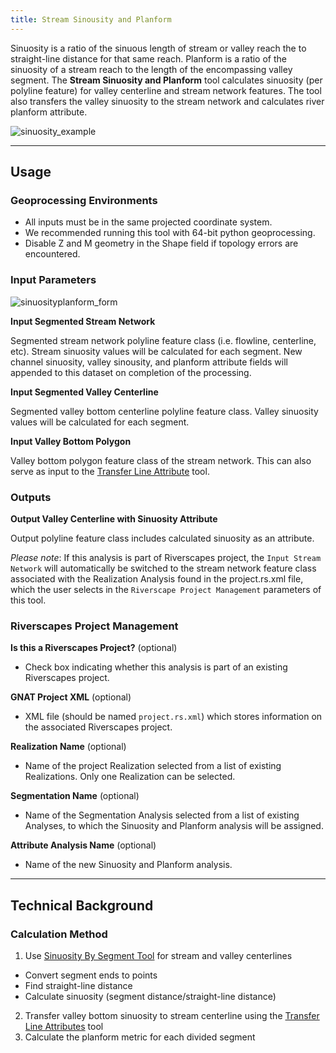```yaml
---
title: Stream Sinousity and Planform
---
```



Sinuosity is a ratio of the sinuous length of stream or valley reach the to straight-line distance for that same reach. 
 Planform is a ratio of the sinuosity of a stream reach to the length of the encompassing valley segment. The **Stream Sinuosity 
and Planform** tool calculates sinuosity (per polyline feature) for valley centerline and stream network features. The 
tool also transfers the valley sinuosity to the stream network and calculates river planform attribute.

![sinuosity_example]({{site.baseurl}}assets/images/sinuosity_example.png)

_______________________________________________________________
## Usage

### Geoprocessing Environments ###
* All inputs must be in the same projected coordinate system.
* We recommended running this tool with 64-bit python geoprocessing.
* Disable Z and M geometry in the Shape field if topology errors are encountered.

### Input Parameters

![sinuosityplanform_form]({{site.baseurl}}assets/images/sinuosityplanform_form.png)

**Input Segmented Stream Network**

Segmented stream network polyline feature class (i.e. flowline, centerline, etc). Stream sinuosity values will be 
calculated for each segment.  New channel sinuosity, valley sinousity, and planform attribute fields will appended
to this dataset on completion of the processing.

**Input Segmented Valley Centerline**

Segmented valley bottom centerline polyline feature class. Valley sinuosity values will be calculated for each segment.

**Input Valley Bottom Polygon**

Valley bottom polygon feature class of the stream network. This can also serve as input to the 
[Transfer Line Attribute](http://gnat.riverscapes.xyz/Transfer-Line-Attributes) tool.

### Outputs

**Output Valley Centerline with Sinuosity Attribute**

Output polyline feature class includes calculated sinuosity as an attribute.

*Please note*: If this analysis is part of Riverscapes project, the `Input Stream Network` will automatically
 be switched to the stream network feature class associated with the Realization Analysis found in the project.rs.xml
 file, which the user selects in the `Riverscape Project Management` parameters of this tool.

### Riverscapes Project Management

**Is this a Riverscapes Project?** (optional)

* Check box indicating whether this analysis is part of an existing Riverscapes project.

**GNAT Project XML** (optional)

* XML file (should be named `project.rs.xml`) which stores information on the associated Riverscapes project.

**Realization Name** (optional)

* Name of the project Realization selected from a list of existing Realizations. Only one Realization can be selected.

**Segmentation Name** (optional)

* Name of the Segmentation Analysis selected from a list of existing Analyses, to which the Sinuosity and Planform
analysis will be assigned.

**Attribute Analysis Name** (optional)

* Name of the new Sinuosity and Planform analysis.

_______________________________________________________________

## Technical Background

### Calculation Method

1. Use [Sinuosity By Segment Tool](http://gnat.riverscapes.xyz/Sinuosity-by-Segment) for stream and valley centerlines
  * Convert segment ends to points
  * Find straight-line distance
  * Calculate sinuosity (segment distance/straight-line distance)
2. Transfer valley bottom sinuosity to stream centerline using the 
[Transfer Line Attributes](http://gnat.riverscapes.xyz/Transfer-Line-Attributes) tool
3. Calculate the planform metric for each divided segment